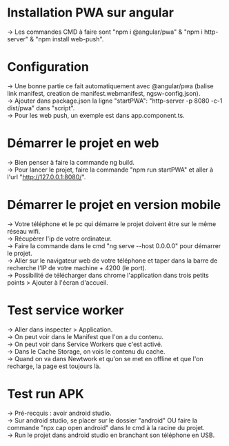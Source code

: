 # Installation PWA sur angular
-> Les commandes CMD à faire sont "npm i @angular/pwa" & "npm i http-server" & "npm install web-push".  

# Configuration
-> Une bonne partie ce fait automatiquement avec @angular/pwa (balise link manifest, creation de manifest.webmanifest, ngsw-config.json).  
-> Ajouter dans package.json la ligne "startPWA": "http-server -p 8080 -c-1 dist/pwa" dans "script".  
-> Pour les web push, un exemple est dans app.component.ts.  

# Démarrer le projet en web
-> Bien penser à faire la commande ng build.  
-> Pour lancer le projet, faire la commande "npm run startPWA" et aller à l'url "http://127.0.0.1:8080/".  

# Démarrer le projet en version mobile
-> Votre téléphone et le pc qui démarre le projet doivent être sur le même réseau wifi.  
-> Récupérer l'ip de votre ordinateur.  
-> Faire la commande dans le cmd "ng serve --host 0.0.0.0" pour démarrer le projet.  
-> Aller sur le navigateur web de votre téléphone et taper dans la barre de recherche l'IP de votre machine + 4200 (le port).  
-> Possibilité de télécharger dans chrome l'application dans trois petits points > Ajouter à l'écran d'accueil.  

# Test service worker
-> Aller dans inspecter > Application.  
-> On peut voir dans le Manifest que l'on a du contenu.  
-> On peut voir dans Service Workers que c'est activé.  
-> Dans le Cache Storage, on vois le contenu du cache.  
-> Quand on va dans Newtwork et qu'on se met en offline et que l'on recharge, la page est toujours là.  

# Test run APK 
-> Pré-recquis : avoir android studio.  
-> Sur android studio, se placer sur le dossier "android" OU faire la commande "npx cap open android" dans le cmd à la racine du projet.  
-> Run le projet dans android studio en branchant son téléphone en USB.  